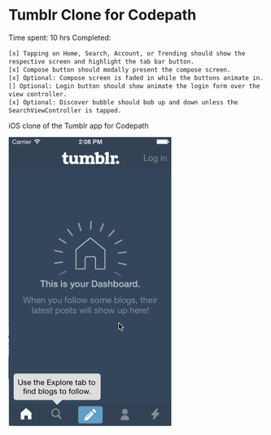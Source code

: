 Tumblr Clone for Codepath
=============


Time spent: 10 hrs
Completed:

    [x] Tapping on Home, Search, Account, or Trending should show the respective screen and highlight the tab bar button.
    [x] Compose button should modally present the compose screen.
    [x] Optional: Compose screen is faded in while the buttons animate in.
    [] Optional: Login button should show animate the login form over the view controller.
    [x] Optional: Discover bubble should bob up and down unless the SearchViewController is tapped.



iOS clone of the Tumblr app for Codepath

![Tumblr gif](/gif.gif?raw=true "Tumblr Gif")
